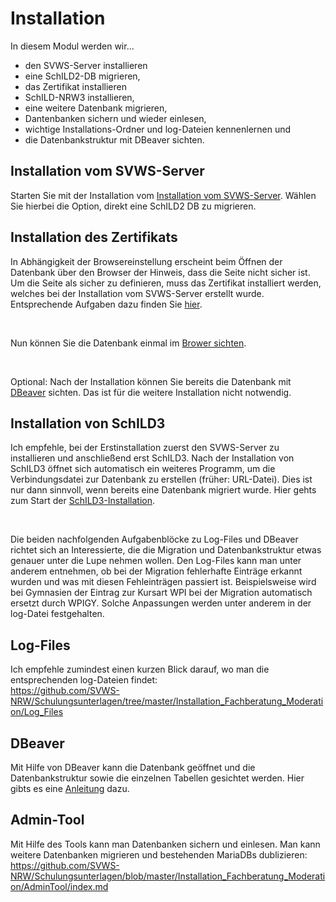 # Installation
In diesem Modul werden wir...
* den SVWS-Server installieren
* eine SchILD2-DB migrieren,
* das Zertifikat installieren
* SchILD-NRW3 installieren,
* eine weitere Datenbank migrieren,
* Dantenbanken sichern und wieder einlesen,
* wichtige Installations-Ordner und log-Dateien kennenlernen und
* die Datenbankstruktur mit DBeaver sichten.



## Installation vom SVWS-Server
Starten Sie mit der Installation vom [Installation vom SVWS-Server](https://github.com/SVWS-NRW/Schulungsunterlagen/blob/master/Installation_Fachberatung_Moderation/Installation_SVWS/index.md). Wählen Sie hierbei die Option, direkt eine SchILD2 DB zu migrieren.


## Installation des Zertifikats
In Abhängigkeit der Browsereinstellung erscheint beim Öffnen der Datenbank über den Browser der Hinweis, dass die Seite nicht sicher ist. Um die Seite als sicher zu definieren, muss das Zertifikat installiert werden, welches bei der Installation vom SVWS-Server erstellt wurde. Entsprechende Aufgaben dazu finden Sie [hier](https://github.com/SVWS-NRW/Schulungsunterlagen/blob/master/Installation_Fachberatung_Moderation/Installation_Zertifikat/index.md).

&nbsp;

Nun können Sie die Datenbank einmal im [Brower sichten](https://github.com/SVWS-NRW/Schulungsunterlagen/blob/master/Installation_Fachberatung_Moderation/SVWS_Client_Sichten/index.md).

&nbsp;

Optional: Nach der Installation können Sie bereits die Datenbank mit [DBeaver](https://github.com/SVWS-NRW/Schulungsunterlagen/blob/master/Installation_Fachberatung_Moderation/DBeaver/index.md) sichten. Das ist für die weitere Installation nicht notwendig.


## Installation von SchILD3
Ich empfehle, bei der Erstinstallation zuerst den SVWS-Server zu installieren und anschließend erst SchILD3. Nach der Installation von SchILD3 öffnet sich automatisch ein weiteres Programm, um die Verbindungsdatei zur Datenbank zu erstellen (früher: URL-Datei). Dies ist nur dann sinnvoll, wenn bereits eine Datenbank migriert wurde.
Hier gehts zum Start der [SchILD3-Installation](https://github.com/SVWS-NRW/Schulungsunterlagen/blob/master/Installation_Fachberatung_Moderation/Installation_SchILD3/index.md).

&nbsp;

Die beiden nachfolgenden Aufgabenblöcke zu Log-Files und DBeaver richtet sich an Interessierte, die die Migration und Datenbankstruktur etwas genauer unter die Lupe nehmen wollen. Den Log-Files kann man unter anderem entnehmen, ob bei der Migration fehlerhafte Einträge erkannt wurden und was mit diesen Fehleinträgen passiert ist. Beispielsweise wird bei Gymnasien der Eintrag zur Kursart WPI bei der Migration automatisch ersetzt durch WPIGY. Solche Anpassungen werden unter anderem in der log-Datei festgehalten. 

## Log-Files
Ich empfehle zumindest einen kurzen Blick darauf, wo man die entsprechenden log-Dateien findet:  
https://github.com/SVWS-NRW/Schulungsunterlagen/tree/master/Installation_Fachberatung_Moderation/Log_Files

## DBeaver
Mit Hilfe von DBeaver kann die Datenbank geöffnet und die Datenbankstruktur sowie die einzelnen Tabellen gesichtet werden. Hier gibts es eine [Anleitung](https://github.com/SVWS-NRW/Schulungsunterlagen/tree/master/Installation_Fachberatung_Moderation/DBeaver) dazu.


## Admin-Tool
Mit Hilfe des Tools kann man Datenbanken sichern und einlesen. Man kann weitere Datenbanken migrieren und bestehenden MariaDBs dublizieren:
https://github.com/SVWS-NRW/Schulungsunterlagen/blob/master/Installation_Fachberatung_Moderation/AdminTool/index.md


